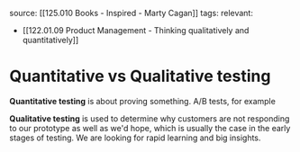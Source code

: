 source: [[125.010 Books - Inspired - Marty Cagan]]
tags:
relevant:
- [[122.01.09 Product Management - Thinking qualitatively and quantitatively]]

# Quantitative vs Qualitative testing

**Quantitative testing** is about proving something. A/B tests, for example

**Qualitative testing** is used to determine why customers are not responding to our prototype as well as we'd hope, which is usually the case in the early stages of testing. We are looking for rapid learning and big insights.

